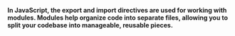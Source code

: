 __In JavaScript, the export and import directives are used for working with modules. Modules help organize code into separate files, allowing you to split your codebase into manageable, reusable pieces.__
